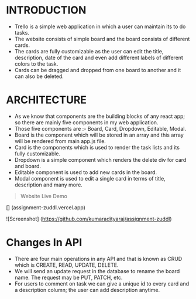 # INTRODUCTION
- Trello is a simple web application in which a user can maintain its to do tasks.
- The website consists of simple board and the board consists of different cards.
- The cards are fully customizable as the user can edit the title, description, date of the card and even add different labels of different colors to the task.
- Cards can be dragged and dropped from one board to another and it can also be deleted.

# ARCHITECTURE
- As we know that components are the building blocks of any react app; so there are mainly five components in my web application.
- Those five components are :- Board, Card, Dropdown, Editable, Modal.
- Board is the component which will be stored in an array and this array will be rendered from main app.js file.
- Card is the components which is used to render the task lists and its fully customizable.
- Dropdown is a simple component which renders the delete div for card and board.
- Editable component is used to add new cards in the board.
- Modal component is used to edit a single card in terms of title, description and many more.

> Website Live Demo

[] (assignment-zuddl.vercel.app)

![Screenshot] (https://github.com/kumaradityaraj/assignment-zuddl)

# Changes In API
- There are four main operations in any API and that is known as CRUD which is CREATE, READ, UPDATE, DELETE.
- We will send an update request in the database to rename the board name. The request may be PUT, PATCH, etc.
- For users to comment on task we can give a unique id to every card and a description column; the user can add description anytime.

